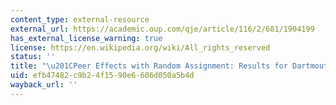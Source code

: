 ```yaml
---
content_type: external-resource
external_url: https://academic.oup.com/qje/article/116/2/681/1904199
has_external_license_warning: true
license: https://en.wikipedia.org/wiki/All_rights_reserved
status: ''
title: "\u201CPeer Effects with Random Assignment: Results for Dartmouth Roommates.\u201D"
uid: efb47482-c9b2-4f15-90e6-606d050a5b4d
wayback_url: ''
---
```

